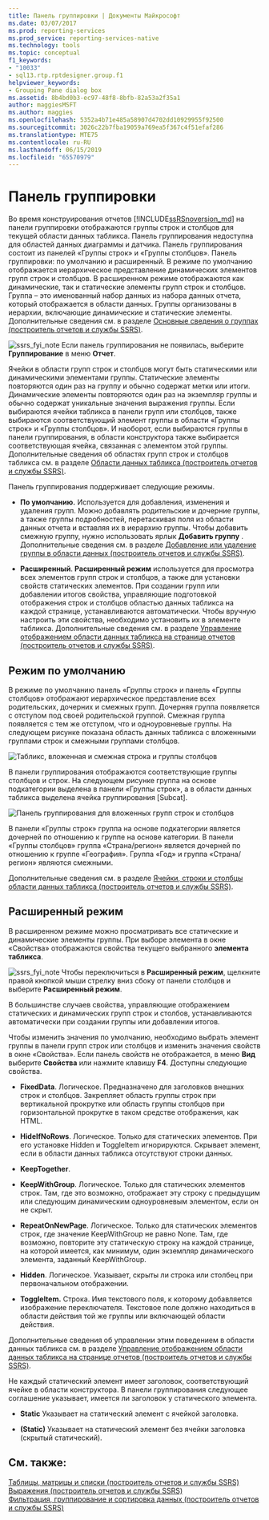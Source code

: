 ```yaml
---
title: Панель группировки | Документы Майкрософт
ms.date: 03/07/2017
ms.prod: reporting-services
ms.prod_service: reporting-services-native
ms.technology: tools
ms.topic: conceptual
f1_keywords:
- "10033"
- sql13.rtp.rptdesigner.group.f1
helpviewer_keywords:
- Grouping Pane dialog box
ms.assetid: 8b4bd0b3-ec97-48f8-8bfb-82a53a2f35a1
author: maggiesMSFT
ms.author: maggies
ms.openlocfilehash: 5352a4b71e485a58907d4702dd10929955f92500
ms.sourcegitcommit: 3026c22b7fba19059a769ea5f367c4f51efaf286
ms.translationtype: MTE75
ms.contentlocale: ru-RU
ms.lasthandoff: 06/15/2019
ms.locfileid: "65570979"
---
```

# <a name="grouping-pane"></a>Панель группировки
Во время конструирования отчетов [!INCLUDE[ssRSnoversion_md](../../includes/ssrsnoversion-md.md)] на панели группировки отображаются группы строк и столбцов для текущей области данных табликса. Панель группирования недоступна для областей данных диаграммы и датчика. Панель группирования состоит из панелей «Группы строк» и «Группы столбцов». Панель группировки: по умолчанию и расширенный. В режиме по умолчанию отображается иерархическое представление динамических элементов групп строк и столбцов. В расширенном режиме отображаются как динамические, так и статические элементы групп строк и столбцов. Группа – это именованный набор данных из набора данных отчета, который отображается в области данных. Группы организованы в иерархии, включающие динамические и статические элементы. Дополнительные сведения см. в разделе [Основные сведения о группах (построитель отчетов и службы SSRS)](../../reporting-services/report-design/understanding-groups-report-builder-and-ssrs.md).  
  
  ![ssrs_fyi_note](../../analysis-services/instances/install-windows/media/ssrs-fyi-note.png) Если панель группирования не появилась, выберите **Группирование** в меню **Отчет**.
  
 Ячейки в области групп строк и столбцов могут быть статическими или динамическими элементами группы. Статические элементы повторяются один раз на группу и обычно содержат метки или итоги. Динамические элементы повторяются один раз на экземпляр группы и обычно содержат уникальные значения выражения группы. Если выбираются ячейки табликса в панели групп или столбцов, также выбираются соответствующий элемент группы в области «Группы строк» и «Группы столбцов». И наоборот, если выбираются группы в панели группирования, в области конструктора также выбирается соответствующая ячейка, связанная с элементом этой группы. Дополнительные сведения об областях групп строк и столбцов табликса см. в разделе [Области данных табликса (построитель отчетов и службы SSRS)](../../reporting-services/report-design/tablix-data-region-areas-report-builder-and-ssrs.md).  
  
 Панель группирования поддерживает следующие режимы.  
  
-   **По умолчанию.** Используется для добавления, изменения и удаления групп. Можно добавлять родительские и дочерние группы, а также группы подробностей, перетаскивая поля из области данных отчета и вставляя их в иерархию группы. Чтобы добавить смежную группу, нужно использовать ярлык **Добавить группу** . Дополнительные сведения см. в разделе [Добавление или удаление группы в области данных (построитель отчетов и службы SSRS)](../../reporting-services/report-design/add-or-delete-a-group-in-a-data-region-report-builder-and-ssrs.md).  
  
-   **Расширенный**. **Расширенный режим** используется для просмотра всех элементов групп строк и столбцов, а также для установки свойств статических элементов. При создании групп или добавлении итогов свойства, управляющие подготовкой отображения строк и столбцов областью данных табликса на каждой странице, устанавливаются автоматически. Чтобы вручную настроить эти свойства, необходимо установить их в элементе табликса. Дополнительные сведения см. в разделе [Управление отображением области данных табликса на странице отчетов (построитель отчетов и службы SSRS)](../../reporting-services/report-design/controlling-the-tablix-data-region-display-on-a-report-page.md).  
  
## <a name="default-mode"></a>Режим по умолчанию  
 В режиме по умолчанию панель «Группы строк» и панель «Группы столбцов» отображают иерархическое представление всех родительских, дочерних и смежных групп. Дочерняя группа появляется с отступом под своей родительской группой. Смежная группа появляется с тем же отступом, что и одноуровневые группы. На следующем рисунке показана область данных табликса с вложенными группами строк и смежными группами столбцов.  
  
 ![Табликс, вложенная и смежная строка и группы столбцов](../../reporting-services/report-design/media/rs-basictablixdesigngroupingpane.gif "Табликс, вложенная и смежная строка и группы столбцов")  
  
 В панели группирования отображаются соответствующие группы столбцов и строк. На следующем рисунке группа на основе подкатегории выделена в панели «Группы строк», а в области данных табликса выделена ячейка группирования [Subcat].  
  
 ![Панель группирования для вложенных групп строк и столбцов](../../reporting-services/report-design/media/rs-basictablixdesigngroupingpanedefaultview.gif "Панель группирования для вложенных групп строк и столбцов")  
  
 В панели «Группы строк» группа на основе подкатегории является дочерней по отношению к группе на основе категории. В панели «Группы столбцов» группа «Страна/регион» является дочерней по отношению к группе «География». Группа «Год» и  группа «Страна/регион» являются смежными.  
  
 Дополнительные сведения см. в разделе [Ячейки, строки и столбцы области данных табликса (построитель отчетов и службы SSRS)](../../reporting-services/report-design/tablix-data-region-cells-rows-and-columns-report-builder-and-ssrs.md).  
  
## <a name="advanced-mode"></a>Расширенный режим  
В расширенном режиме можно просматривать все статические и динамические элементы группы. При выборе элемента в окне «Свойства» отображаются свойства текущего выбранного **элемента табликса**.  
  
![ssrs_fyi_note](../../analysis-services/instances/install-windows/media/ssrs-fyi-note.png) Чтобы переключиться в **Расширенный режим**, щелкните правой кнопкой мыши стрелку вниз сбоку от панели столбцов и выберите **Расширенный режим**.  
  
В большинстве случаев свойства, управляющие отображением статических и динамических групп строк и столбов, устанавливаются автоматически при создании группы или добавлении итогов. 

Чтобы изменить значения по умолчанию, необходимо выбрать элемент группы в панели групп строк или столбцов и изменить значения свойств в окне «Свойства». Если панель свойств не отображается, в меню **Вид** выберите **Свойства** или нажмите клавишу **F4**.  Доступны следующие свойства.  
  
-   **FixedData**. Логическое. Предназначено для заголовков внешних строк и столбцов. Закрепляет область группы строк при вертикальной прокрутке или область группы столбцов при горизонтальной прокрутке в таком средстве отображения, как HTML.  
  
-   **HideIfNoRows**. Логическое. Только для статических элементов. При его установке Hidden и ToggleItem игнорируются. Скрывает элемент, если в области данных табликса отсутствуют строки данных.  
  
-   **KeepTogether**.  
  
-   **KeepWithGroup**. Логическое. Только для статических элементов строк. Там, где это возможно, отображает эту строку с предыдущим или следующим динамическим одноуровневым элементом, если он не скрыт.  
  
-   **RepeatOnNewPage**. Логическое. Только для статических элементов строк, где значение KeepWithGroup не равно None. Там, где возможно, повторите эту статическую строку на каждой странице, на которой имеется, как минимум, один экземпляр динамического элемента, заданный KeepWithGroup.  
  
-   **Hidden**. Логическое. Указывает, скрыты ли строка или столбец при первоначальном отображении.  
  
-   **ToggleItem.** Строка. Имя текстового поля, к которому добавляется изображение переключателя. Текстовое поле должно находиться в области действия той же группы или включающей области действия.  
  
 Дополнительные сведения об управлении этим поведением в области данных табликса см. в разделе [Управление отображением области данных табликса на странице отчетов (построитель отчетов и службы SSRS)](../../reporting-services/report-design/controlling-the-tablix-data-region-display-on-a-report-page.md).  
  
 Не каждый статический элемент имеет заголовок, соответствующий ячейке в области конструктора. В панели группирования следующее соглашение указывает, имеется ли заголовок у статического элемента.  
  
-   **Static** Указывает на статический элемент с ячейкой заголовка.  
  
-   **(Static)** Указывает на статический элемент без ячейки заголовка (скрытый статический).  
  
## <a name="see-also"></a>См. также:  
 [Таблицы, матрицы и списки (построитель отчетов и службы SSRS)](../../reporting-services/report-design/tables-matrices-and-lists-report-builder-and-ssrs.md)   
 [Выражения (построитель отчетов и службы SSRS)](../../reporting-services/report-design/expressions-report-builder-and-ssrs.md)   
 [Фильтрация, группирование и сортировка данных (построитель отчетов и службы SSRS)](../../reporting-services/report-design/filter-group-and-sort-data-report-builder-and-ssrs.md)  
  
  
